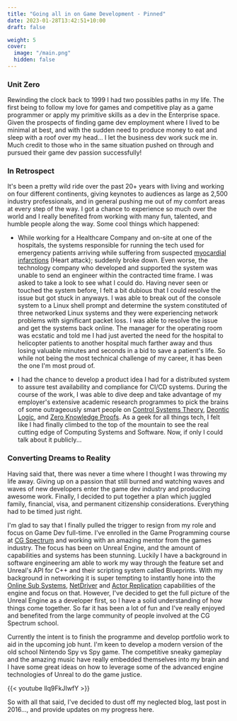 ```yaml
---
title: "Going all in on Game Development - Pinned"
date: 2023-01-28T13:42:51+10:00
draft: false

weight: 5
cover:
  image: "/main.png"
  hidden: false
---
```


### Unit Zero
Rewinding the clock back to 1999 I had two possibles paths in my life. The first being to follow my love for games and competitive play as a game programmer or apply my primitive skills as a dev in the Enterprise space.  Given the prospects of finding game dev employment where I lived to be minimal at best, and with the sudden need to produce money to eat and sleep with a roof over my head... I let the business dev work suck me in.  Much credit to those who in the same situation pushed on through and pursued their game dev passion successfully!

### In Retrospect
It's been a pretty wild ride over the past 20+ years with living and working on four different continents, giving keynotes to audiences as large as 2,500 industry professionals, and in general pushing me out of my comfort areas at every step of the way.  I got a chance to experience so much over the world and I really benefited from working with many fun, talented, and humble people along the way.  Some cool things which happened:

* While working for a Healthcare Company and on-site at one of the hospitals, the systems responsible for running the tech used for emergency patients arriving while suffering from suspected [myocardial infarctions](https://www.ncbi.nlm.nih.gov/books/NBK537076/) (Heart attack); suddenly broke down.  Even worse, the technology company who developed and supported the system was unable to send an engineer within the contracted time frame. I was asked to take a look to see what I could do.  Having never seen or touched the system before, I felt a bit dubious that I could resolve the issue but got stuck in anyways.  I was able to break out of the console system to a Linux shell prompt and determine the system constituted of three networked Linux systems and they were experiencing network problems with significant packet loss.  I was able to resolve the issue and get the systems back online.  The manager for the operating room was ecstatic and told me I had just averted the need for the hospital to helicopter patients to another hospital much farther away and thus losing valuable minutes and seconds in a bid to save a patient's life.  So while not being the most technical challenge of my career, it has been the one I'm most proud of.


* I had the chance to develop a product idea I had for a distributed system to assure test availability and compliance for CI/CD systems.  During the course of the work, I was able to dive deep and take advantage of my employer's extensive academic research programmes to pick the brains of some outrageously smart people on [Control Systems Theory](https://en.wikipedia.org/wiki/Distributed_control_system), [Deontic Logic](https://en.wikipedia.org/wiki/Deontic_logic), and [Zero Knowledge Proofs](https://en.wikipedia.org/wiki/Zero-knowledge_proof).  As a geek for all things tech, I felt like I had finally climbed to the top of the mountain to see the real cutting edge of Computing Systems and Software.  Now, if only I could talk about it publicly...


### Converting Dreams to Reality
Having said that, there was never a time where I thought I was throwing my life away.  Giving up on a passion that still burned and watching waves and waves of new developers enter the game dev industry and producing awesome work.  Finally, I decided to put together a plan which juggled family, financial, visa, and permanent citizenship considerations.  Everything had to be timed just right.

I'm glad to say that I finally pulled the trigger to resign from my role and focus on Game Dev full-time.  I've enrolled in the Game Programming course at [CG Spectrum](https://www.cgspectrum.com/) and working with an amazing mentor from the games industry.  The focus has been on Unreal Engine, and the amount of capabilities and systems has been stunning.  Luckily I have a background in software engineering am able to work my way through the feature set and Unreal's API for C++ and their scripting system called Blueprints.  With my background in networking it is super tempting to instantly hone into the [Online Sub Systems](https://docs.unrealengine.com/5.2/en-US/online-subsystem-in-unreal-engine/), [NetDriver](https://docs.unrealengine.com/5.2/en-US/API/Runtime/Engine/Engine/UNetDriver/) and [Actor Replication](https://docs.unrealengine.com/5.2/en-US/networking-overview-for-unreal-engine/) capabilities of the engine and focus on that.  However, I've decided to get the full picture of the Unreal Engine as a developer first, so I have a solid understanding of how things come together.  So far it has been a lot of fun and I've really enjoyed and benefited from the large community of people involved at the CG Spectrum school.

Currently the intent is to finish the programme and develop portfolio work to aid in the upcoming job hunt.  I'm keen to develop a modern version of the old school Nintendo Spy vs Spy game.  The competitive sneaky gameplay and the amazing music have really embedded themselves into my brain and I have some great ideas on how to leverage some of the advanced engine technologies of Unreal to do the game justice.

{{< youtube llq9FkJIwfY >}}


So with all that said, I've decided to dust off my neglected blog, last post in 2016..., and provide updates on my progress here.